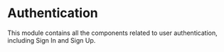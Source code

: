 
# Authentication

This module contains all the components related to user authentication, including Sign In and Sign Up.
